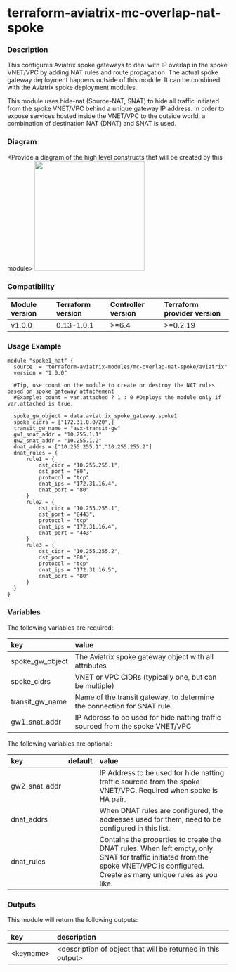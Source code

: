 # terraform-aviatrix-mc-overlap-nat-spoke

### Description
This configures Aviatrix spoke gateways to deal with IP overlap in the spoke VNET/VPC by adding NAT rules and route propagation.
The actual spoke gateway deployment happens outside of this module. It can be combined with the Aviatrix spoke deployment modules.

This module uses hide-nat (Source-NAT, SNAT) to hide all traffic initiated from the spoke VNET/VPC behind a unique gateway IP address.
In order to expose services hosted inside the VNET/VPC to the outside world, a combination of destination NAT (DNAT) and SNAT is used.

### Diagram
\<Provide a diagram of the high level constructs thet will be created by this module>
<img src="<IMG URL>"  height="250">

### Compatibility
Module version | Terraform version | Controller version | Terraform provider version
:--- | :--- | :--- | :---
v1.0.0 | 0.13-1.0.1 | >=6.4 | >=0.2.19

### Usage Example
```
module "spoke1_nat" {
  source  = "terraform-aviatrix-modules/mc-overlap-nat-spoke/aviatrix"
  version = "1.0.0"

  #Tip, use count on the module to create or destroy the NAT rules based on spoke gateway attachement
  #Example: count = var.attached ? 1 : 0 #Deploys the module only if var.attached is true.

  spoke_gw_object = data.aviatrix_spoke_gateway.spoke1
  spoke_cidrs = ["172.31.0.0/20",]
  transit_gw_name = "avx-transit-gw"
  gw1_snat_addr = "10.255.1.1"
  gw2_snat_addr = "10.255.1.2"
  dnat_addrs = ["10.255.255.1","10.255.255.2"]
  dnat_rules = {
      rule1 = {
          dst_cidr = "10.255.255.1",
          dst_port = "80",
          protocol = "tcp"
          dnat_ips = "172.31.16.4",
          dnat_port = "80"
      }
      rule2 = {
          dst_cidr = "10.255.255.1",
          dst_port = "8443",
          protocol = "tcp"
          dnat_ips = "172.31.16.4",
          dnat_port = "443"
      }      
      rule3 = {
          dst_cidr = "10.255.255.2",
          dst_port = "80",
          protocol = "tcp"
          dnat_ips = "172.31.16.5",
          dnat_port = "80"
      }           
  }
}
```

### Variables
The following variables are required:

key | value
:--- | :---
spoke_gw_object | The Aviatrix spoke gateway object with all attributes
spoke_cidrs | VNET or VPC CIDRs (typically one, but can be multiple)
transit_gw_name | Name of the transit gateway, to determine the connection for SNAT rule.
gw1_snat_addr | IP Address to be used for hide natting traffic sourced from the spoke VNET/VPC

The following variables are optional:

key | default | value 
:---|:---|:---
gw2_snat_addr | | IP Address to be used for hide natting traffic sourced from the spoke VNET/VPC. Required when spoke is HA pair.
dnat_addrs | | When DNAT rules are configured, the addresses used for them, need to be configured in this list.
dnat_rules | | Contains the properties to create the DNAT rules. When left empty, only SNAT for traffic initiated from the spoke VNET/VPC is configured. Create as many unique rules as you like.

### Outputs
This module will return the following outputs:

key | description
:---|:---
\<keyname> | \<description of object that will be returned in this output>
